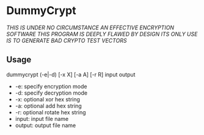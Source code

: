 # DummyCrypt #

*THIS IS UNDER NO CIRCUMSTANCE AN EFFECTIVE ENCRYPTION SOFTWARE*
*THIS PROGRAM IS DEEPLY FLAWED BY DESIGN*
*ITS ONLY USE IS TO GENERATE BAD CRYPTO TEST VECTORS*

## Usage ##

dummycrypt (-e|-d) [-x X] [-a A] [-r R] input output

* -e: specify encryption mode
* -d: specify decryption mode
* -x: optional xor hex string
* -a: optional add hex string
* -r: optional rotate hex string
* input: input file name
* output: output file name
